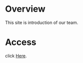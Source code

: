 # Overview
This site is introduction of our team.

# Access
click <a href="https://tokuyama-it.github.io">Here<a>.